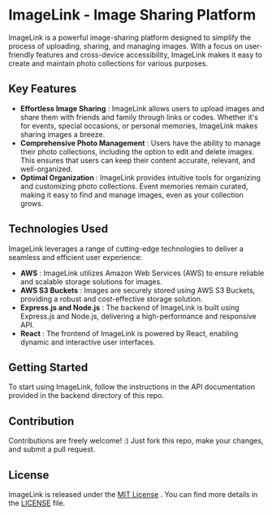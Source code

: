 # ImageLink - Image Sharing Platform

ImageLink is a powerful image-sharing platform designed to simplify the process of uploading, sharing, and managing images. With a focus on user-friendly features and cross-device accessibility, ImageLink makes it easy to create and maintain photo collections for various purposes.

## Key Features

- **Effortless Image Sharing** : ImageLink allows users to upload images and share them with friends and family through links or codes. Whether it's for events, special occasions, or personal memories, ImageLink makes sharing images a breeze.
- **Comprehensive Photo Management** : Users have the ability to manage their photo collections, including the option to edit and delete images. This ensures that users can keep their content accurate, relevant, and well-organized.
- **Optimal Organization** : ImageLink provides intuitive tools for organizing and customizing photo collections. Event memories remain curated, making it easy to find and manage images, even as your collection grows.

## Technologies Used

ImageLink leverages a range of cutting-edge technologies to deliver a seamless and efficient user experience:

- **AWS** : ImageLink utilizes Amazon Web Services (AWS) to ensure reliable and scalable storage solutions for images.
- **AWS S3 Buckets** : Images are securely stored using AWS S3 Buckets, providing a robust and cost-effective storage solution.
- **Express.js and Node.js** : The backend of ImageLink is built using Express.js and Node.js, delivering a high-performance and responsive API.
- **React** : The frontend of ImageLink is powered by React, enabling dynamic and interactive user interfaces.

## Getting Started

To start using ImageLink, follow the instructions in the API documentation provided in the backend directory of this repo.

## Contribution

Contributions are freely welcome! :) Just fork this repo, make your changes, and submit a pull request.

## License

ImageLink is released under the [MIT License](https://chat.openai.com/link-to-license-file) . You can find more details in the [LICENSE](https://chat.openai.com/link-to-license-file) file.
